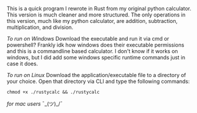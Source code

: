 This is a quick program I rewrote in Rust from my original python calculator. This version is much cleaner and more structured.
The only operations in this version, much like my python calculator, are addition, subtraction, multiplication, and division.

*To run on Windows*
Download the executable and run it via cmd or powershell? Frankly idk how windows does their executable permissions and this is a commandline based calculator.
I don't know if it works on windows, but I did add some windows specific runtime commands just in case it does.

*To run on Linux*
Download the application/executable file to a directory of your choice. Open that directory via CLI and type the following commands:
```shell
chmod +x ./rustycalc && ./rustycalc
```

*for mac users*
¯\_(ツ)_/¯
